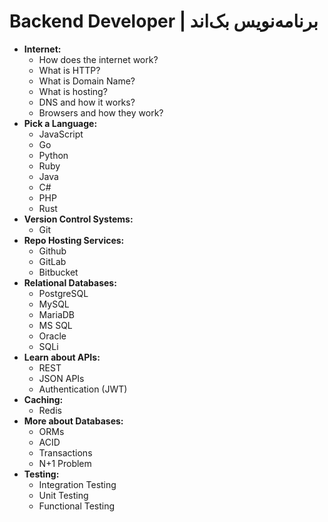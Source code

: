 # Backend Developer | برنامه‌نویس بک‌اند
- **Internet:**
	- How does the internet work?
	- What is HTTP?
	- What is Domain Name?
	- What is hosting?
	- DNS and how it works?
	- Browsers and how they work?
- **Pick a Language:**
	- JavaScript
	- Go
	- Python
	- Ruby
	- Java
	- C#
	- PHP
	- Rust
- **Version Control Systems:**
	- Git
- **Repo Hosting Services:**
	- Github
	- GitLab
	- Bitbucket
- **Relational Databases:**
	- PostgreSQL
	- MySQL
	- MariaDB
	- MS SQL
	- Oracle
	- SQLi
- **Learn about APIs:**
	- REST
	- JSON APIs
	- Authentication (JWT)
- **Caching:**
	- Redis
- **More about Databases:**
	- ORMs
	- ACID
	- Transactions
	- N+1 Problem
- **Testing:**
	- Integration Testing
	- Unit Testing
	- Functional Testing
